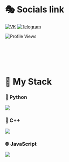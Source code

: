 # 🎭 Socials link

[![VK](https://img.shields.io/badge/-VK-0077FF?style=for-the-badge&logo=vk&logoColor=white)](https://vk.com/shprotsochi)
[![Telegram](https://img.shields.io/badge/-Telegram-2CA5E0?style=for-the-badge&logo=telegram&logoColor=white)](https://t.me/OxF7B023)

![Profile Views](https://komarev.com/ghpvc/?username=KoP3YkA&color=blue)


<br>
<br>
<br>
<br>

# 💼 My Stack

### 🐍 Python
<p align="left">
  <img src="https://skillicons.dev/icons?i=python,flask,django" />
</p>

### 💠 C++
<p align="left">
  <img src="https://skillicons.dev/icons?i=cpp" />
</p>

### 🌐 JavaScript
<p align="left">
  <img src="https://skillicons.dev/icons?i=react,vue" />
</p>
